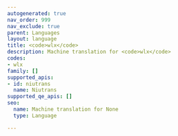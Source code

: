 ```yaml
---
autogenerated: true
nav_order: 999
nav_exclude: true
parent: Languages
layout: language
title: <code>wlx</code>
description: Machine translation for <code>wlx</code>
codes:
- wlx
family: []
supported_apis:
- id: niutrans
  name: Niutrans
supported_qe_apis: []
seo:
  name: Machine translation for None
  type: Language

---
```


